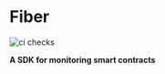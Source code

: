 Fiber
=====

![ci checks](https://github.com/dsafe/fiber/workflows/ci/badge.svg)

**A SDK for monitoring smart contracts**
